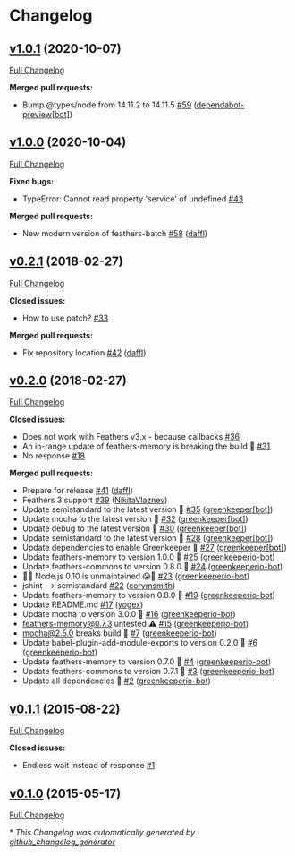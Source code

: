 # Changelog

## [v1.0.1](https://github.com/feathersjs-ecosystem/feathers-batch/tree/v1.0.1) (2020-10-07)

[Full Changelog](https://github.com/feathersjs-ecosystem/feathers-batch/compare/v1.0.0...v1.0.1)

**Merged pull requests:**

- Bump @types/node from 14.11.2 to 14.11.5 [\#59](https://github.com/feathersjs-ecosystem/feathers-batch/pull/59) ([dependabot-preview[bot]](https://github.com/apps/dependabot-preview))

## [v1.0.0](https://github.com/feathersjs-ecosystem/feathers-batch/tree/v1.0.0) (2020-10-04)

[Full Changelog](https://github.com/feathersjs-ecosystem/feathers-batch/compare/v0.2.1...v1.0.0)

**Fixed bugs:**

- TypeError: Cannot read property 'service' of undefined [\#43](https://github.com/feathersjs-ecosystem/feathers-batch/issues/43)

**Merged pull requests:**

- New modern version of feathers-batch [\#58](https://github.com/feathersjs-ecosystem/feathers-batch/pull/58) ([daffl](https://github.com/daffl))

## [v0.2.1](https://github.com/feathersjs-ecosystem/feathers-batch/tree/v0.2.1) (2018-02-27)

[Full Changelog](https://github.com/feathersjs-ecosystem/feathers-batch/compare/v0.2.0...v0.2.1)

**Closed issues:**

- How to use patch? [\#33](https://github.com/feathersjs-ecosystem/feathers-batch/issues/33)

**Merged pull requests:**

- Fix repository location [\#42](https://github.com/feathersjs-ecosystem/feathers-batch/pull/42) ([daffl](https://github.com/daffl))

## [v0.2.0](https://github.com/feathersjs-ecosystem/feathers-batch/tree/v0.2.0) (2018-02-27)

[Full Changelog](https://github.com/feathersjs-ecosystem/feathers-batch/compare/v0.1.1...v0.2.0)

**Closed issues:**

- Does not work with Feathers v3.x - because callbacks [\#36](https://github.com/feathersjs-ecosystem/feathers-batch/issues/36)
- An in-range update of feathers-memory is breaking the build 🚨 [\#31](https://github.com/feathersjs-ecosystem/feathers-batch/issues/31)
- No response [\#18](https://github.com/feathersjs-ecosystem/feathers-batch/issues/18)

**Merged pull requests:**

- Prepare for release [\#41](https://github.com/feathersjs-ecosystem/feathers-batch/pull/41) ([daffl](https://github.com/daffl))
- Feathers 3 support [\#39](https://github.com/feathersjs-ecosystem/feathers-batch/pull/39) ([NikitaVlaznev](https://github.com/NikitaVlaznev))
- Update semistandard to the latest version 🚀 [\#35](https://github.com/feathersjs-ecosystem/feathers-batch/pull/35) ([greenkeeper[bot]](https://github.com/apps/greenkeeper))
- Update mocha to the latest version 🚀 [\#32](https://github.com/feathersjs-ecosystem/feathers-batch/pull/32) ([greenkeeper[bot]](https://github.com/apps/greenkeeper))
- Update debug to the latest version 🚀 [\#30](https://github.com/feathersjs-ecosystem/feathers-batch/pull/30) ([greenkeeper[bot]](https://github.com/apps/greenkeeper))
- Update semistandard to the latest version 🚀 [\#28](https://github.com/feathersjs-ecosystem/feathers-batch/pull/28) ([greenkeeper[bot]](https://github.com/apps/greenkeeper))
- Update dependencies to enable Greenkeeper 🌴 [\#27](https://github.com/feathersjs-ecosystem/feathers-batch/pull/27) ([greenkeeper[bot]](https://github.com/apps/greenkeeper))
- Update feathers-memory to version 1.0.0 🚀 [\#25](https://github.com/feathersjs-ecosystem/feathers-batch/pull/25) ([greenkeeperio-bot](https://github.com/greenkeeperio-bot))
- Update feathers-commons to version 0.8.0 🚀 [\#24](https://github.com/feathersjs-ecosystem/feathers-batch/pull/24) ([greenkeeperio-bot](https://github.com/greenkeeperio-bot))
- 👻😱 Node.js 0.10 is unmaintained 😱👻 [\#23](https://github.com/feathersjs-ecosystem/feathers-batch/pull/23) ([greenkeeperio-bot](https://github.com/greenkeeperio-bot))
- jshint —\> semistandard [\#22](https://github.com/feathersjs-ecosystem/feathers-batch/pull/22) ([corymsmith](https://github.com/corymsmith))
- Update feathers-memory to version 0.8.0 🚀 [\#19](https://github.com/feathersjs-ecosystem/feathers-batch/pull/19) ([greenkeeperio-bot](https://github.com/greenkeeperio-bot))
- Update README.md [\#17](https://github.com/feathersjs-ecosystem/feathers-batch/pull/17) ([yogex](https://github.com/yogex))
- Update mocha to version 3.0.0 🚀 [\#16](https://github.com/feathersjs-ecosystem/feathers-batch/pull/16) ([greenkeeperio-bot](https://github.com/greenkeeperio-bot))
- feathers-memory@0.7.3 untested ⚠️ [\#15](https://github.com/feathersjs-ecosystem/feathers-batch/pull/15) ([greenkeeperio-bot](https://github.com/greenkeeperio-bot))
- mocha@2.5.0 breaks build 🚨 [\#7](https://github.com/feathersjs-ecosystem/feathers-batch/pull/7) ([greenkeeperio-bot](https://github.com/greenkeeperio-bot))
- Update babel-plugin-add-module-exports to version 0.2.0 🚀 [\#6](https://github.com/feathersjs-ecosystem/feathers-batch/pull/6) ([greenkeeperio-bot](https://github.com/greenkeeperio-bot))
- Update feathers-memory to version 0.7.0 🚀 [\#4](https://github.com/feathersjs-ecosystem/feathers-batch/pull/4) ([greenkeeperio-bot](https://github.com/greenkeeperio-bot))
- Update feathers-commons to version 0.7.1 🚀 [\#3](https://github.com/feathersjs-ecosystem/feathers-batch/pull/3) ([greenkeeperio-bot](https://github.com/greenkeeperio-bot))
- Update all dependencies 🌴 [\#2](https://github.com/feathersjs-ecosystem/feathers-batch/pull/2) ([greenkeeperio-bot](https://github.com/greenkeeperio-bot))

## [v0.1.1](https://github.com/feathersjs-ecosystem/feathers-batch/tree/v0.1.1) (2015-08-22)

[Full Changelog](https://github.com/feathersjs-ecosystem/feathers-batch/compare/v0.1.0...v0.1.1)

**Closed issues:**

- Endless wait instead of response [\#1](https://github.com/feathersjs-ecosystem/feathers-batch/issues/1)

## [v0.1.0](https://github.com/feathersjs-ecosystem/feathers-batch/tree/v0.1.0) (2015-05-17)

[Full Changelog](https://github.com/feathersjs-ecosystem/feathers-batch/compare/71e890610a4e93acc5fb11ff8908dee8ba025d2b...v0.1.0)



\* *This Changelog was automatically generated by [github_changelog_generator](https://github.com/github-changelog-generator/github-changelog-generator)*
